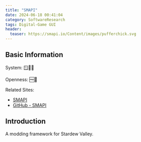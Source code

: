 ```yaml
---
title: "SMAPI"
date: 2024-06-18 00:41:04
category: SoftwareResearch
tags: Digital-Game GUI
header:
  teaser: https://smapi.io/Content/images/pufferchick.svg
---
```


## Basic Information

System: 🪟🍎🐧

Openness: 🆓📖

Related Sites:

* [SMAPI](https://smapi.io/)
* [GitHub - SMAPI](https://github.com/Pathoschild/SMAPI)

## Introduction

A modding framework for Stardew Valley.
